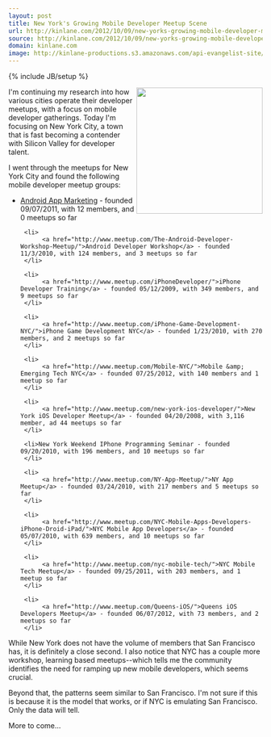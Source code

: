 ```yaml
---
layout: post
title: New York's Growing Mobile Developer Meetup Scene
url: http://kinlane.com/2012/10/09/new-yorks-growing-mobile-developer-meetup-scene/
source: http://kinlane.com/2012/10/09/new-yorks-growing-mobile-developer-meetup-scene/
domain: kinlane.com
image: http://kinlane-productions.s3.amazonaws.com/api-evangelist-site/blog/meetup_logo.gif
---
```

{% include JB/setup %}<p>
     <a title="Meetup"
        href="http://www.meetup.com/"><img class="c1"
          src="https://s3.amazonaws.com/kinlane-productions/meetup/meetup_logo.gif"
          alt=""
          width="250"
          align="right" /></a>
</p>

<p>
     I'm continuing my research into how various cities operate their developer meetups, with a focus on mobile developer gatherings. Today I'm focusing on New York City, a town that is fast becoming a contender with Silicon Valley for developer talent.
</p>

<p>
     I went through the meetups for New York City and found the following mobile developer meetup groups:
</p>

<ul class="mainlist">
     <li>
          <a href="http://www.meetup.com/sellmoreapps/">Android App Marketing</a> - founded 09/07/2011, with 12 members, and 0 meetups so far
     </li>

     <li>
          <a href="http://www.meetup.com/The-Android-Developer-Workshop-Meetup/">Android Developer Workshop</a> - founded 11/3/2010, with 124 members, and 3 meetups so far
     </li>

     <li>
          <a href="http://www.meetup.com/iPhoneDeveloper/">iPhone Developer Training</a> - founded 05/12/2009, with 349 members, and 9 meetups so far
     </li>

     <li>
          <a href="http://www.meetup.com/iPhone-Game-Development-NYC/">iPhone Game Development NYC</a> - founded 1/23/2010, with 270 members, and 2 meetups so far
     </li>

     <li>
          <a href="http://www.meetup.com/Mobile-NYC/">Mobile &amp; Emerging Tech NYC</a> - founded 07/25/2012, with 140 members and 1 meetup so far
     </li>

     <li>
          <a href="http://www.meetup.com/new-york-ios-developer/">New York iOS Developer Meetup</a> - founded 04/20/2008, with 3,116 member, ad 44 meetups so far
     </li>

     <li>New York Weekend IPhone Programming Seminar - founded 09/20/2010, with 196 members, and 10 meetups so far
     </li>

     <li>
          <a href="http://www.meetup.com/NY-App-Meetup/">NY App Meetup</a> - founded 03/24/2010, with 217 members and 5 meetups so far
     </li>

     <li>
          <a href="http://www.meetup.com/NYC-Mobile-Apps-Developers-iPhone-Droid-iPad/">NYC Mobile App Developers</a> - founded 05/07/2010, with 639 members, and 10 meetups so far
     </li>

     <li>
          <a href="http://www.meetup.com/nyc-mobile-tech/">NYC Mobile Tech Meetup</a> - founded 09/25/2011, with 203 members, and 1 meetup so far
     </li>

     <li>
          <a href="http://www.meetup.com/Queens-iOS/">Queens iOS Developers Meetup</a> - founded 06/07/2012, with 73 members, and 2 meetups so far
     </li>
</ul>

<p>
     While New York does not have the volume of members that San Francisco has, it is definitely a close second. I also notice that NYC has a couple more workshop, learning based meetups--which tells me the community identifies the need for ramping up new mobile developers, which seems crucial.
</p>

<p>
     Beyond that, the patterns seem similar to San Francisco. I'm not sure if this is because it is the model that works, or if NYC is emulating San Francisco. Only the data will tell.
</p>

<p>
     More to come...
</p>